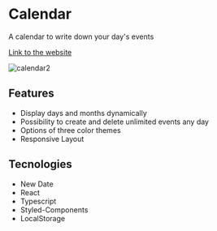 # Calendar
A calendar to write down your day's events

[Link to the website](http://calendar-233.netlify.app/)

![calendar2](https://user-images.githubusercontent.com/100080387/209004160-f1787d38-84e7-40f8-8642-576f54d04aea.png)

## Features
 * Display days and months dynamically
 * Possibility to create and delete unlimited events any day
 * Options of three color themes
 * Responsive Layout

## Tecnologies
 * New Date
 * React
 * Typescript
 * Styled-Components
 * LocalStorage

